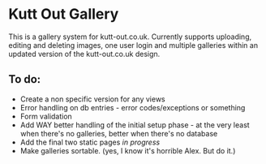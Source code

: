 Kutt Out Gallery
===============

This is a gallery system for kutt-out.co.uk. Currently supports uploading, editing and deleting images, one user login and multiple galleries within an updated version of the kutt-out.co.uk design.

To do:
------

* Create a non specific version for any views
* Error handling on db entries - error codes/exceptions or something
* Form validation
* Add WAY better handling of the initial setup phase - at the very least when there's no galleries, better when there's no database
* Add the final two static pages *in progress*
* Make galleries sortable. (yes, I know it's horrible Alex. But do it.)